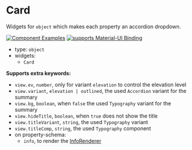 # Card

Widgets for `object` which makes each property an accordion dropdown.

[![Component Examples](https://img.shields.io/badge/Examples-green?labelColor=1d3d39&color=1a6754&logoColor=ffffff&style=flat-square&logo=plex)](#demo-ui-generator) [![supports Material-UI Binding](https://img.shields.io/badge/Material-green?labelColor=1a237e&color=0d47a1&logoColor=ffffff&style=flat-square&logo=material-ui)](#material-ui)

- type: `object`
- widgets:
    - `Card`

**Supports extra keywords:**

- `view.ev`, `number`, only for variant `elevation` to control the elevation level
- `view.variant`, `elevation | outlined`, the used `Accordion` variant for the summary
- `view.bg`, `boolean`, when `false`  the used `Typography` variant for the summary
- `view.hideTitle`, `boolean`, when `true` does not show the title
- `view.titleVariant`, `string`, the used `Typography` variant
- `view.titleComp`, `string`, the used `Typography` component
- on property-schema:
    - `info`, to render the [InfoRenderer](/docs/ds-material/InfoRenderer)
